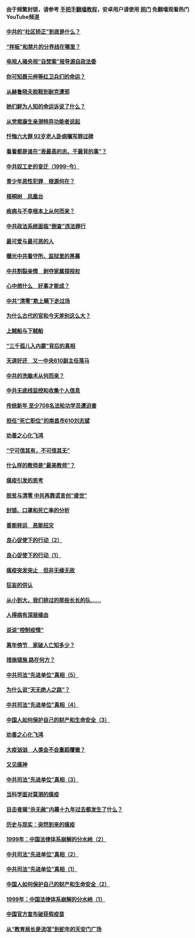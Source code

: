 #### 由于频繁封锁，请参考 [手把手翻墙教程](https://github.com/gfw-breaker/guides/wiki/)，安卓用户请使用 [网门](https://github.com/gfw-breaker/nogfw/blob/master/dl.md?t=04071701) 免翻墙观看热门YouTube频道 

#### [中共的“社区矫正”到底是什么？](../pages/19/422870.md?t=04071701) 

#### [“样板”和禁片的分界线在哪里？](../pages/19/422704.md?t=04071701) 

#### [电视人揭央视“自焚案”报导源自政法委](../pages/19/422770.md?t=04071701) 

#### [你可知聂元梓等红卫兵们的命运？](../pages/19/422848.md?t=04071701) 

#### [从赫鲁晓夫脱鞋到耐克遭邪](../pages/19/422826.md?t=04071701) 

#### [她们鲜为人知的命运诉说了什么？](../pages/19/422754.md?t=04071701) 

#### [从党棍康生亲测特异功能者说起](../pages/19/422657.md?t=04071701) 

#### [忏悔六大罪 92岁老人卧病嘱写罪过碑](../pages/19/422750.md?t=04071701) 

#### [看看都是谁在“表最高的忠、干最背的事”？](../pages/19/422703.md?t=04071701) 

#### [中共奴工史的变迁（1999-今）](../pages/19/422656.md?t=04071701) 

#### [青少年恶性犯罪　根源何在？](../pages/19/422449.md?t=04071701) 

#### [梧桐树　凤凰台](../pages/19/422442.md?t=04071701) 

#### [疾病与不幸根本上从何而来？](../pages/19/422438.md?t=04071701) 

#### [中共政法系统面临“倒查”违法罪行](../pages/19/422497.md?t=04071701) 

#### [最可爱与最可恶的人](../pages/19/422448.md?t=04071701) 

#### [曝光中共看守所、监狱里的黑幕](../pages/19/422390.md?t=04071701) 

#### [中共割裂亲情　剥夺家属探视权](../pages/19/422364.md?t=04071701) 

#### [心中想什么　好事才能成？](../pages/19/422318.md?t=04071701) 

#### [中共“清零”欺上瞒下走过场](../pages/19/422306.md?t=04071701) 

#### [为什么古代的官和今天差别这么大？](../pages/19/422228.md?t=04071701) 

#### [上贼船与下贼船](../pages/19/422276.md?t=04071701) 

#### [“三千孤儿入内蒙”背后的真相](../pages/19/422229.md?t=04071701) 

#### [天道好还　又一中央610副主任落马](../pages/19/422155.md?t=04071701) 

#### [中共的洗脑术从何而来？](../pages/19/422154.md?t=04071701) 

#### [中共无底线监控和收集个人信息](../pages/19/422039.md?t=04071701) 

#### [传统新年 至少708名法轮功学员遭迫害](../pages/19/421946.md?t=04071701) 

#### [担任“死亡职位”的南昌市610刘志斌](../pages/19/421957.md?t=04071701) 

#### [劝善之心化飞鸿](../pages/19/421164.md?t=04071701) 

#### [“宁可信其有，不可信其无”](../pages/19/421691.md?t=04071701) 

#### [什么样的教师是“最美教师”？](../pages/19/421755.md?t=04071701) 

#### [瘟疫引发的思考](../pages/19/421594.md?t=04071701) 

#### [脱贫与清零 中共再靠谎言创“盛世”](../pages/19/421590.md?t=04071701) 

#### [封锁、口罩和死亡率的分析](../pages/19/421495.md?t=04071701) 

#### [善能转运　恶能招灾](../pages/19/421334.md?t=04071701) 

#### [良心促使下的行动（2）](../pages/19/421361.md?t=04071701) 

#### [良心促使下的行动（1）](../pages/19/421302.md?t=04071701) 

#### [瘟疫突发突止　但非无缘无故](../pages/19/421281.md?t=04071701) 

#### [狂妄的供认](../pages/19/421199.md?t=04071701) 

#### [从小到大，我们排过的那些长长的队……](../pages/19/421243.md?t=04071701) 

#### [人得病有深层缘由](../pages/19/420864.md?t=04071701) 

#### [说说“控制疫情”](../pages/19/420831.md?t=04071701) 

#### [离年傍节　家破人亡知多少？](../pages/19/420563.md?t=04071701) 

#### [措施错施  路在何方？](../pages/19/420076.md?t=04071701) 

#### [中共司法“先进单位”真相（5）](../pages/19/419453.md?t=04071701) 

#### [为什么说“天无绝人之路”？](../pages/19/419618.md?t=04071701) 

#### [中共司法“先进单位”真相（4）](../pages/19/419452.md?t=04071701) 

#### [中国人如何保护自己的财产和生命安全（3）](../pages/19/419405.md?t=04071701) 

#### [劝善之心化飞鸿](../pages/19/418758.md?t=04071701) 

#### [大疫汹汹　人类会不会重蹈覆辙？](../pages/19/419691.md?t=04071701) 

#### [又见瘟神](../pages/19/419225.md?t=04071701) 

#### [中共司法“先进单位”真相（3）](../pages/19/419451.md?t=04071701) 

#### [当科学面对莫测的瘟疫](../pages/19/419625.md?t=04071701) 

#### [目击者揭“杀无赦”内幕十九年过去都发生了什么？](../pages/19/419617.md?t=04071701) 

#### [历史与现实：突然到来的瘟疫](../pages/19/419619.md?t=04071701) 

#### [1999年：中国法律体系崩解的分水岭（2）](../pages/19/419455.md?t=04071701) 

#### [中共司法“先进单位”真相（2）](../pages/19/419450.md?t=04071701) 

#### [中共司法“先进单位”真相（1）](../pages/19/419449.md?t=04071701) 

#### [中国人如何保护自己的财产和生命安全（2）](../pages/19/419404.md?t=04071701) 

#### [1999年：中国法律体系崩解的分水岭（1）](../pages/19/419454.md?t=04071701) 

#### [中国官方宣布破获假疫苗](../pages/19/419504.md?t=04071701) 

#### [从“教育局长是流氓”到蛇年的天安门广场](../pages/19/419470.md?t=04071701) 

